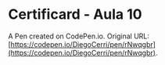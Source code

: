 # Certificard - Aula 10

A Pen created on CodePen.io. Original URL: [https://codepen.io/DiegoCerri/pen/rNwqgbr](https://codepen.io/DiegoCerri/pen/rNwqgbr).


